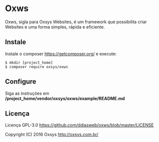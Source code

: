 # Oxws

Oxws, sigla para Oxsys Websites, é um framework que possibilita criar Websites e uma forma simples, rápida e eficiente.

## Instale

Instale o composer https://getcomposer.org/ e execute:

    $ mkdir [project_home]
    $ composer require oxsys/oxws

## Configure

Siga as instruções em **/project_home/vendor/oxsys/oxws/example/README.md**

## Licença

Licença GPL-3.0 <https://github.com/ddiasweb/oxws/blob/master/LICENSE>

Copyright (C) 2016 Oxsys <http://oxsys.com.br/>
